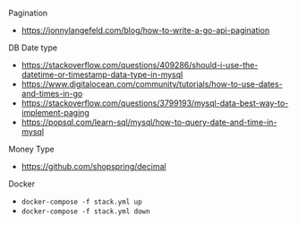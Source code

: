 Pagination

- https://jonnylangefeld.com/blog/how-to-write-a-go-api-pagination

DB Date type
- https://stackoverflow.com/questions/409286/should-i-use-the-datetime-or-timestamp-data-type-in-mysql
- https://www.digitalocean.com/community/tutorials/how-to-use-dates-and-times-in-go
- https://stackoverflow.com/questions/3799193/mysql-data-best-way-to-implement-paging
- https://popsql.com/learn-sql/mysql/how-to-query-date-and-time-in-mysql

Money Type
- https://github.com/shopspring/decimal

Docker

- `docker-compose -f stack.yml up`
- `docker-compose -f stack.yml down`